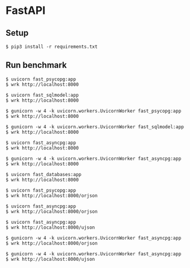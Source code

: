 # FastAPI

## Setup

    $ pip3 install -r requirements.txt

## Run benchmark

    $ uvicorn fast_psycopg:app
    $ wrk http://localhost:8000

    $ uvicorn fast_sqlmodel:app
    $ wrk http://localhost:8000

    $ gunicorn -w 4 -k uvicorn.workers.UvicornWorker fast_psycopg:app
    $ wrk http://localhost:8000

    $ gunicorn -w 4 -k uvicorn.workers.UvicornWorker fast_sqlmodel:app
    $ wrk http://localhost:8000

    $ uvicorn fast_asyncpg:app
    $ wrk http://localhost:8000

    $ gunicorn -w 4 -k uvicorn.workers.UvicornWorker fast_asyncpg:app
    $ wrk http://localhost:8000

    $ uvicorn fast_databases:app
    $ wrk http://localhost:8000

    $ uvicorn fast_psycopg:app
    $ wrk http://localhost:8000/orjson

    $ uvicorn fast_asyncpg:app
    $ wrk http://localhost:8000/orjson

    $ uvicorn fast_asyncpg:app
    $ wrk http://localhost:8000/ujson

    $ gunicorn -w 4 -k uvicorn.workers.UvicornWorker fast_asyncpg:app
    $ wrk http://localhost:8000/orjson

    $ gunicorn -w 4 -k uvicorn.workers.UvicornWorker fast_asyncpg:app
    $ wrk http://localhost:8000/ujson